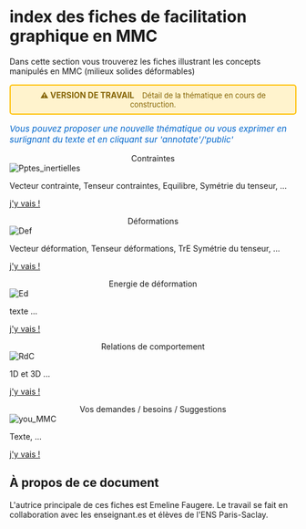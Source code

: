 # index des fiches de facilitation graphique en MMC
Dans cette section vous trouverez les fiches illustrant les concepts manipulés en MMC (milieux solides déformables)

<div style="background-color: #fff3cd; border: 2px solid #ffc107; border-radius: 5px; padding: 8px 12px; margin: 15px 0; text-align: center;">
  <strong style="color: #856404; font-size: 14px;">⚠️ VERSION DE TRAVAIL</strong>
  <span style="color: #856404; margin-left: 10px; font-size: 13px;">
    Détail de la thématique en cours de construction.
  </span>
</div>

<p style="color: #0066cc; font-style: italic; margin: 15px 0; font-size: 15px;text-align: left;">
   Vous pouvez proposer une nouvelle thématique ou vous exprimer en surlignant du texte et en cliquant sur 'annotate'/'public'
</p>


<div class="card-container">

  <!-- Carte 1: ... -->
  <div class="card">
    <div class="card-header" style="text-align: center;">
      Contraintes
    </div>
    <div class="card-body">
      <img src="../_static/images/MMC_contrainte.jpg" alt="Pptes_inertielles" class="img-responsive">
      <p>
        Vecteur contrainte, 
        Tenseur contraintes,
        Equilibre, 
        Symétrie du tenseur, 
        ...
        </p>
      <p class="card-footer-link">
        <a href="MMC_contraintes/MMC_vect_contrainte1.html" class="card-link">
          j'y vais ! <i class="fas fa-arrow-right"></i>
        </a>
      </p>
    </div>
  </div>

  <!-- Carte 2: ... -->
  <div class="card">
    <div class="card-header" style="text-align: center;">
      Déformations
    </div>
    <div class="card-body">
      <img src="../_static/images/MMC_Def.png" alt="Def" class="img-responsive">
      <p>
        Vecteur déformation, 
        Tenseur déformations,
        TrE 
        Symétrie du tenseur, 
        ...
        </p>
      <p class="card-footer-link">
        <a href="MMC_Def/MMC_Def0.html" class="card-link">
          j'y vais ! <i class="fas fa-arrow-right"></i>
        </a>
      </p>
    </div>
  </div>

  <!-- Carte n: ... -->
  <div class="card">
    <div class="card-header" style="text-align: center;">
      Energie de déformation
    </div>
    <div class="card-body">
      <img src="../_static/images/MMC_Ed.png" alt="Ed" class="img-responsive">
      <p>
        texte 
        ...
        </p>
      <p class="card-footer-link">
        <a href="MMC_Ed/MMC_Ed0.html" class="card-link">
          j'y vais ! <i class="fas fa-arrow-right"></i>
        </a>
      </p>
    </div>
  </div>

  <!-- Carte n: RdC... -->
  <div class="card">
    <div class="card-header" style="text-align: center;">
      Relations de comportement
    </div>
    <div class="card-body">
      <img src="../_static/images/MMC_RDC.png" alt="RdC" class="img-responsive">
      <p>
        1D et 3D 
        ...
        </p>
      <p class="card-footer-link">
        <a href="MMC_Ed/MMC_RDC0.html" class="card-link">
          j'y vais ! <i class="fas fa-arrow-right"></i>
        </a>
      </p>
    </div>
  </div>



  <!-- Carte n: you -->
  <div class="card">
    <div class="card-header" style="text-align: center;">
      Vos demandes / besoins / Suggestions
    </div>
    <div class="card-body">
      <img src="../_static/images/YOU.png" alt="you_MMC" class="img-responsive">
      <p>
        Texte,
        ...
        </p>
      <p class="card-footer-link">
        <a href="You/MMC_You1.html" class="card-link">
          j'y vais ! <i class="fas fa-arrow-right"></i>
        </a>
      </p>
    </div>
  </div>

</div>




## À propos de ce document

L'autrice principale de ces fiches est Emeline Faugere. 
Le travail se fait en collaboration avec les enseignant.es et élèves de l'ENS Paris-Saclay. 





